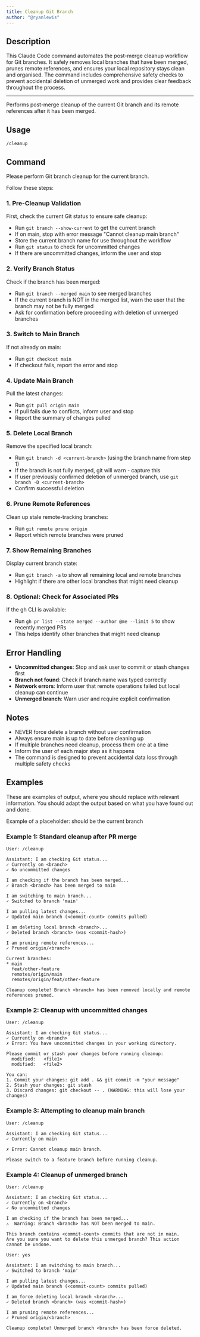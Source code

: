 ```yaml
---
title: Cleanup Git Branch
author: "@ryanlewis"
---
```


## Description

This Claude Code command automates the post-merge cleanup workflow for Git branches. It safely removes local branches that have been merged, prunes remote references, and ensures your local repository stays clean and organised. The command includes comprehensive safety checks to prevent accidental deletion of unmerged work and provides clear feedback throughout the process.

---

Performs post-merge cleanup of the current Git branch and its remote references after it has been merged.

## Usage

```
/cleanup
```

## Command

Please perform Git branch cleanup for the current branch.

Follow these steps:

### 1. Pre-Cleanup Validation

First, check the current Git status to ensure safe cleanup:

- Run `git branch --show-current` to get the current branch
- If on main, stop with error message "Cannot cleanup main branch"
- Store the current branch name for use throughout the workflow
- Run `git status` to check for uncommitted changes
- If there are uncommitted changes, inform the user and stop

### 2. Verify Branch Status

Check if the branch has been merged:

- Run `git branch --merged main` to see merged branches
- If the current branch is NOT in the merged list, warn the user that the branch may not be fully merged
- Ask for confirmation before proceeding with deletion of unmerged branches

### 3. Switch to Main Branch

If not already on main:

- Run `git checkout main`
- If checkout fails, report the error and stop

### 4. Update Main Branch

Pull the latest changes:

- Run `git pull origin main`
- If pull fails due to conflicts, inform user and stop
- Report the summary of changes pulled

### 5. Delete Local Branch

Remove the specified local branch:

- Run `git branch -d <current-branch>` (using the branch name from step 1)
- If the branch is not fully merged, git will warn - capture this
- If user previously confirmed deletion of unmerged branch, use `git branch -D <current-branch>`
- Confirm successful deletion

### 6. Prune Remote References

Clean up stale remote-tracking branches:

- Run `git remote prune origin`
- Report which remote branches were pruned

### 7. Show Remaining Branches

Display current branch state:

- Run `git branch -a` to show all remaining local and remote branches
- Highlight if there are other local branches that might need cleanup

### 8. Optional: Check for Associated PRs

If the gh CLI is available:

- Run `gh pr list --state merged --author @me --limit 5` to show recently merged PRs
- This helps identify other branches that might need cleanup

## Error Handling

- **Uncommitted changes**: Stop and ask user to commit or stash changes first
- **Branch not found**: Check if branch name was typed correctly
- **Network errors**: Inform user that remote operations failed but local cleanup can continue
- **Unmerged branch**: Warn user and require explicit confirmation

## Notes

- NEVER force delete a branch without user confirmation
- Always ensure main is up to date before cleaning up
- If multiple branches need cleanup, process them one at a time
- Inform the user of each major step as it happens
- The command is designed to prevent accidental data loss through multiple safety checks

## Examples

These are examples of output, where you should replace <placeholders> with relevant information.
You should adapt the output based on what you have found out and done.

Example of a placeholder: <branch> should be the current branch 

### Example 1: Standard cleanup after PR merge

```
User: /cleanup

Assistant: I am checking Git status...
✓ Currently on <branch>
✓ No uncommitted changes

I am checking if the branch has been merged...
✓ Branch <branch> has been merged to main

I am switching to main branch...
✓ Switched to branch 'main'

I am pulling latest changes...
✓ Updated main branch (<commit-count> commits pulled)

I am deleting local branch <branch>...
✓ Deleted branch <branch> (was <commit-hash>)

I am pruning remote references...
✓ Pruned origin/<branch>

Current branches:
* main
  feat/other-feature
  remotes/origin/main
  remotes/origin/feat/other-feature

Cleanup complete! Branch <branch> has been removed locally and remote references pruned.
```

### Example 2: Cleanup with uncommitted changes

```
User: /cleanup

Assistant: I am checking Git status...
✓ Currently on <branch>
✗ Error: You have uncommitted changes in your working directory.

Please commit or stash your changes before running cleanup:
  modified:   <file1>
  modified:   <file2>

You can:
1. Commit your changes: git add . && git commit -m "your message"
2. Stash your changes: git stash
3. Discard changes: git checkout -- . (WARNING: this will lose your changes)
```

### Example 3: Attempting to cleanup main branch

```
User: /cleanup

Assistant: I am checking Git status...
✓ Currently on main

✗ Error: Cannot cleanup main branch.

Please switch to a feature branch before running cleanup.
```

### Example 4: Cleanup of unmerged branch

```
User: /cleanup

Assistant: I am checking Git status...
✓ Currently on <branch>
✓ No uncommitted changes

I am checking if the branch has been merged...
⚠️  Warning: Branch <branch> has NOT been merged to main.

This branch contains <commit-count> commits that are not in main.
Are you sure you want to delete this unmerged branch? This action cannot be undone.

User: yes

Assistant: I am switching to main branch...
✓ Switched to branch 'main'

I am pulling latest changes...
✓ Updated main branch (<commit-count> commits pulled)

I am force deleting local branch <branch>...
✓ Deleted branch <branch> (was <commit-hash>)

I am pruning remote references...
✓ Pruned origin/<branch>

Cleanup complete! Unmerged branch <branch> has been force deleted.
```